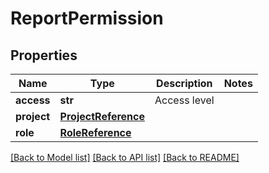 # ReportPermission

## Properties
Name | Type | Description | Notes
------------ | ------------- | ------------- | -------------
**access** | **str** | Access level | 
**project** | [**ProjectReference**](ProjectReference.md) |  | 
**role** | [**RoleReference**](RoleReference.md) |  | 

[[Back to Model list]](../README.md#documentation-for-models) [[Back to API list]](../README.md#documentation-for-api-endpoints) [[Back to README]](../README.md)

